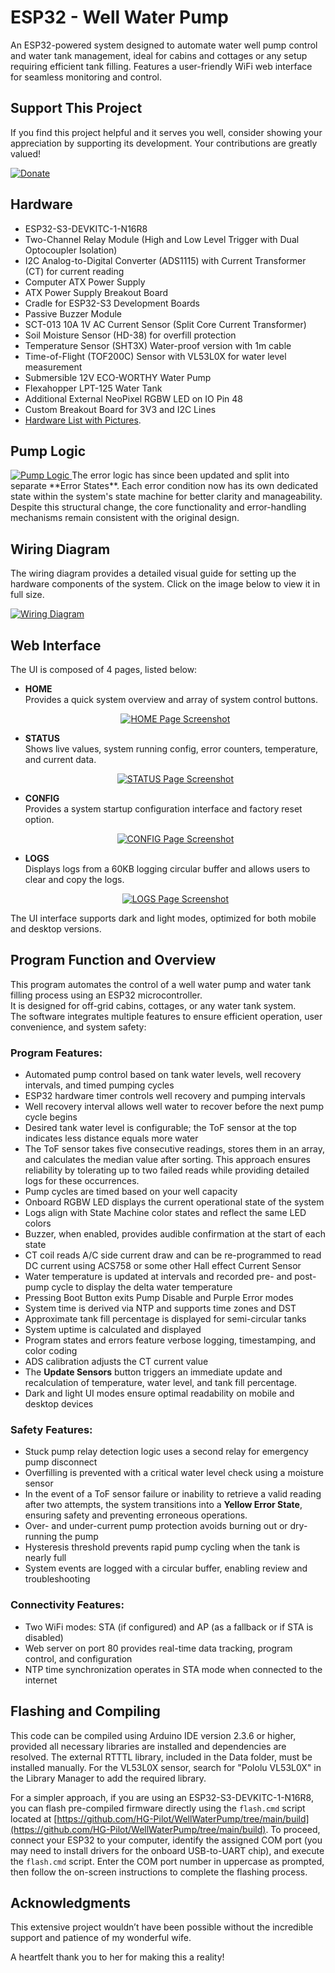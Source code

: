 # ESP32 - Well Water Pump
An ESP32-powered system designed to automate water well pump control and water tank management, ideal for cabins and cottages or any setup requiring efficient tank filling. Features a user-friendly WiFi web interface for seamless monitoring and control.


## Support This Project

If you find this project helpful and it serves you well, consider showing your appreciation by supporting its development. Your contributions are greatly valued!

[![Donate](https://img.shields.io/badge/Donate-PayPal-blue.svg)](https://www.paypal.com/donate/?hosted_button_id=BBFZPW8AC8PUE)


## Hardware

- ESP32-S3-DEVKITC-1-N16R8
- Two-Channel Relay Module (High and Low Level Trigger with Dual Optocoupler Isolation)
- I2C Analog-to-Digital Converter (ADS1115) with Current Transformer (CT) for current reading
- Computer ATX Power Supply
- ATX Power Supply Breakout Board
- Cradle for ESP32-S3 Development Boards
- Passive Buzzer Module
- SCT-013 10A 1V AC Current Sensor (Split Core Current Transformer)
- Soil Moisture Sensor (HD-38) for overfill protection
- Temperature Sensor (SHT3X) Water-proof version with 1m cable
- Time-of-Flight (TOF200C) Sensor with VL53L0X for water level measurement
- Submersible 12V ECO-WORTHY Water Pump
- Flexahopper LPT-125 Water Tank
- Additional External NeoPixel RGBW LED on IO Pin 48
- Custom Breakout Board for 3V3 and I2C Lines
- [Hardware List with Pictures](https://github.com/HG-Pilot/WellWaterPump/tree/main/docs/parts).

## Pump Logic

<a href="https://github.com/HG-Pilot/WellWaterPump/blob/main/docs/Pump.Logic.png">
    <img src="https://github.com/HG-Pilot/WellWaterPump/blob/main/docs/Pump.Logic.png" alt="Pump Logic" style="max-width:100%; height:auto;">
</a>
The error logic has since been updated and split into separate **Error States**. Each error condition now has its own dedicated state within the system's state machine for better clarity and manageability. Despite this structural change, the core functionality and error-handling mechanisms remain consistent with the original design.

## Wiring Diagram

The wiring diagram provides a detailed visual guide for setting up the hardware components of the system. Click on the image below to view it in full size.

[![Wiring Diagram](https://github.com/HG-Pilot/WellWaterPump/raw/main/docs/WiringDiagram.png)](https://github.com/HG-Pilot/WellWaterPump/blob/main/docs/WiringDiagram.png)

## Web Interface

The UI is composed of 4 pages, listed below:

- **HOME**  
  Provides a quick system overview and array of system control buttons.  
  <p align="center">
    <a href="https://github.com/HG-Pilot/WellWaterPump/blob/main/docs/%F0%9F%92%A7ESP32%20Program%20Home%F0%9F%92%A7.png">
      <img src="https://github.com/HG-Pilot/WellWaterPump/blob/main/docs/%F0%9F%92%A7ESP32%20Program%20Home%F0%9F%92%A7.png" alt="HOME Page Screenshot">
    </a>
  </p>

- **STATUS**  
  Shows live values, system running config, error counters, temperature, and current data.  
  <p align="center">
    <a href="https://github.com/HG-Pilot/WellWaterPump/blob/main/docs/%F0%9F%92%A7ESP32%20Program%20Status%F0%9F%92%A7.png">
      <img src="https://github.com/HG-Pilot/WellWaterPump/blob/main/docs/%F0%9F%92%A7ESP32%20Program%20Status%F0%9F%92%A7.png" alt="STATUS Page Screenshot">
    </a>
  </p>

- **CONFIG**  
  Provides a system startup configuration interface and factory reset option.  
  <p align="center">
    <a href="https://github.com/HG-Pilot/WellWaterPump/blob/main/docs/%F0%9F%92%A7ESP32%20Program%20Config%F0%9F%92%A7.png">
      <img src="https://github.com/HG-Pilot/WellWaterPump/blob/main/docs/%F0%9F%92%A7ESP32%20Program%20Config%F0%9F%92%A7.png" alt="CONFIG Page Screenshot">
    </a>
  </p>

- **LOGS**  
  Displays logs from a 60KB logging circular buffer and allows users to clear and copy the logs.  
  <p align="center">
    <a href="https://github.com/HG-Pilot/WellWaterPump/blob/main/docs/%F0%9F%92%A7ESP32%20Program%20Logs%F0%9F%92%A7.png">
      <img src="https://github.com/HG-Pilot/WellWaterPump/blob/main/docs/%F0%9F%92%A7ESP32%20Program%20Logs%F0%9F%92%A7.png" alt="LOGS Page Screenshot">
    </a>
  </p>

The UI interface supports dark and light modes, optimized for both mobile and desktop versions.


## Program Function and Overview

This program automates the control of a well water pump and water tank filling process using an ESP32 microcontroller.  
It is designed for off-grid cabins, cottages, or any water tank system.  
The software integrates multiple features to ensure efficient operation, user convenience, and system safety:

### Program Features:

- Automated pump control based on tank water levels, well recovery intervals, and timed pumping cycles
- ESP32 hardware timer controls well recovery and pumping intervals
- Well recovery interval allows well water to recover before the next pump cycle begins
- Desired tank water level is configurable; the ToF sensor at the top indicates less distance equals more water
- The ToF sensor takes five consecutive readings, stores them in an array, and calculates the median value after sorting. This approach ensures reliability by tolerating up to two failed reads while providing detailed logs for these occurrences.
- Pump cycles are timed based on your well capacity
- Onboard RGBW LED displays the current operational state of the system
- Logs align with State Machine color states and reflect the same LED colors
- Buzzer, when enabled, provides audible confirmation at the start of each state
- CT coil reads A/C side current draw and can be re-programmed to read DC current using ACS758 or some other Hall effect Current Sensor
- Water temperature is updated at intervals and recorded pre- and post-pump cycle to display the delta water temperature
- Pressing Boot Button exits Pump Disable and Purple Error modes
- System time is derived via NTP and supports time zones and DST
- Approximate tank fill percentage is displayed for semi-circular tanks
- System uptime is calculated and displayed
- Program states and errors feature verbose logging, timestamping, and color coding
- ADS calibration adjusts the CT current value
- The **Update Sensors** button triggers an immediate update and recalculation of temperature, water level, and tank fill percentage.
- Dark and light UI modes ensure optimal readability on mobile and desktop devices

### Safety Features:

- Stuck pump relay detection logic uses a second relay for emergency pump disconnect
- Overfilling is prevented with a critical water level check using a moisture sensor
- In the event of a ToF sensor failure or inability to retrieve a valid reading after two attempts, the system transitions into a **Yellow Error State**, ensuring safety and preventing erroneous operations.
- Over- and under-current pump protection avoids burning out or dry-running the pump
- Hysteresis threshold prevents rapid pump cycling when the tank is nearly full
- System events are logged with a circular buffer, enabling review and troubleshooting

### Connectivity Features:

- Two WiFi modes: STA (if configured) and AP (as a fallback or if STA is disabled)
- Web server on port 80 provides real-time data tracking, program control, and configuration
- NTP time synchronization operates in STA mode when connected to the internet


## Flashing and Compiling

This code can be compiled using Arduino IDE version 2.3.6 or higher, provided all necessary libraries are installed and dependencies are resolved. The external RTTTL library, included in the Data folder, must be installed manually. For the VL53L0X sensor, search for "Pololu VL53L0X" in the Library Manager to add the required library.

For a simpler approach, if you are using an ESP32-S3-DEVKITC-1-N16R8, you can flash pre-compiled firmware directly using the `flash.cmd` script located at [https://github.com/HG-Pilot/WellWaterPump/tree/main/build](https://github.com/HG-Pilot/WellWaterPump/tree/main/build). To proceed, connect your ESP32 to your computer, identify the assigned COM port (you may need to install drivers for the onboard USB-to-UART chip), and execute the `flash.cmd` script. Enter the COM port number in uppercase as prompted, then follow the on-screen instructions to complete the flashing process.


## Acknowledgments

This extensive project wouldn’t have been possible without the incredible support and patience of my wonderful wife.

A heartfelt thank you to her for making this a reality!

